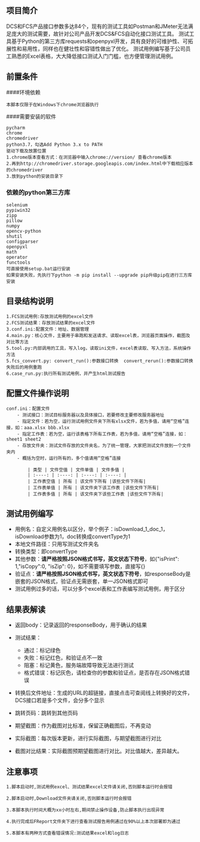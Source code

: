 ## 项目简介  
DCS和FCS产品接口参数多达84个，现有的测试工具如Postman和JMeter无法满足庞大的测试需要，故针对公司产品开发DCS&FCS自动化接口测试工具。
测试工具基于Python的第三方库requests和openpyxl开发，具有良好的可维护性、可拓展性和易用性，同样也在健壮性和容错性做出了优化。
测试用例编写基于公司员工熟悉的Excel表格，大大降低接口测试入门门槛，也方便管理测试用例。


## 前置条件
####环境依赖
```shell
本脚本仅限于在Windows下chrome浏览器执行
```
####需要安装的软件
```shell
pycharm 
chrome 
chromedriver 
python3.7，勾选Add Python 3.x to PATH 
驱动下载及放置位置
1.chrome版本查看方式：在浏览器中输入chrome://version/ 查看chrome版本
2.再到http://chromedriver.storage.googleapis.com/index.html中下载相应版本的chromedriver
3.放到python的安装目录下
```
### 依赖的python第三方库
```shell
selenium
pypiwin32
zipp
pillow
numpy
opencv-python
shutil
configparser
openpyxl
math
operator
functools
可直接使用setup.bat运行安装
如果安装失败，先执行下python -m pip install --upgrade pip升级pip在进行三方库安装
```


## 目录结构说明
```shell
1.FCS测试用例:存放测试用例的excel文件
2.FCS测试结果：存放测试结果的excel文件
3.conf.ini:配置文件：地址、数据管理
4.main.py：核心文件，主要用于串跑和发送请求、读取excel表，浏览器页面操作，截图及对比等方法
5.tool.py:内部调用的工具，写入log，读取ini文件，excel表读取、写入方法，系统操作方法
5.fcs_convert.py: convert_run():参数接口转换  convert_rerun():参数接口转换失败后的用例重跑
6.case_run.py:执行所有测试用例，并产生html测试报告
```


## 配置文件操作说明
```shell
conf.ini：配置文件
    - 测试接口：测试目标服务器以及具体接口，若要修改主要修改服务器地址
    - 指定文件：若为空，运行测试用例文件夹下所有xlsx文件，若为多值，请用“空格”连接，如：aaa.xlsx bbb.xlsx
    - 指定工作表：若为空，运行该表格下所有工作表，若为多值，请用“空格”连接，如：sheet1 sheet2
    - 存放文件夹：测试文件存放的文件夹名，为了统一管理，大家把测试文件放到一个文件夹内
    - 概括为空时，运行所有的，多个值请用“空格”连接
    
        | 类型 | 文件空值 | 文件单值 | 文件多值 |
        | :----: | :----: | :----: | :----: |
        | 工作表空值 | 所有 | 该文件下所有 |该些文件下所有|
        | 工作表单值 | 所有 | 该文件夹下该工作表 |该些文件下所有|
        | 工作表多值 | 所有 | 该文件夹下该些工作表 |该些文件下所有|  
```
## 测试用例编写
- 用例名：自定义用例名以区分，举个例子：isDownload_1_doc_1，isDownload参数为1，doc转换成convertType为1
- 本地文件路径：只用写测试文件夹名
- 转换类型：即convertType
- 其他参数：**请严格按照JSON格式书写，英文状态下符号**，如{"isPrint": 1,"isCopy":0, "isZip": 0}，如不需要填写参数，直接写{}
- 验证点：**请严格按照JSON格式书写，英文状态下符号**，如responseBody是嵌套的JSON格式，验证点无需嵌套，单一JSON格式即可
- 测试用例过多的话，可以分多个excel表和工作表编写测试用例，用于区分
## 结果表解读
- 返回body：记录返回的responseBody，用于确认的结果

- 测试结果：
    - 通过：标记绿色
    - 失败：标记红色，和验证点不一致
    - 阻塞：标记黄色，服务端故障导致无法进行测试
    - 格式错误：标记灰色，请检查你的参数和验证点，是否存在JSON格式错误

- 转换后文件地址：生成的URL的超链接，直接点击可查阅线上转换好的文件，DCS接口若是多个文件，会分多个显示
- 跳转页码：跳转到其他页码
- 期望截图：作为截图对比标准，保留正确截图后，不再变动
- 实际截图：每次版本更新，进行实际截图，与期望截图进行对比
- 截图对比结果：实际截图预期望截图进行对比。对比值越大，差异越大。

## 注意事项
```shell
1.脚本启动时,测试用例excel、测试结果excel文件请关闭,否则脚本运行时会报错

2.脚本启动时,Download文件夹请关闭,否则脚本运行时会报错

3.本脚本执行时间大概为xx小时左右,期间禁止操作设备,防止脚本执行出现异常

4.执行完成后FReport文件夹下进行查看测试报告用例通过在90%以上本次部署即为通过

5.本脚本有两种方式查看错误情况:测试结果excel和log日志

```

